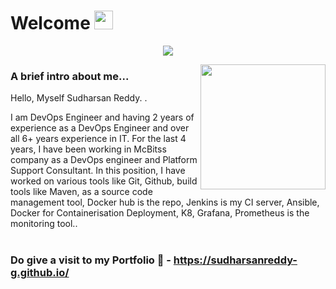 # Welcome <img src="https://raw.githubusercontent.com/MartinHeinz/MartinHeinz/master/wave.gif" height="30px">

<p align="center">
<img src="https://readme-typing-svg.herokuapp.com?font=Fira+Code&weight=500&size=40&pause=1000&color=007EDA&center=true&vCenter=true&width=700&lines=Hello%2C+this+is+Sudharsan;Welcome+to+my+Github+profile">
</p>

<img align="right"  height="200px" src="Img/d.gif">

### A brief intro about me...
Hello, Myself Sudharsan Reddy. .

I am DevOps Engineer and having 2 years of experience as a DevOps Engineer and over all 6+ years experience in IT. For the last 4 years, I have been working in McBitss company as a DevOps engineer and Platform Support Consultant. In this position, I have worked on various tools like Git, Github, build tools like Maven, as a source code management tool, Docker hub is the repo, Jenkins is my CI server, Ansible, Docker for Containerisation Deployment, K8, Grafana, Prometheus is the monitoring tool..
<br><br>
### Do give a visit to my Portfolio 🔗 - https://sudharsanreddy-g.github.io/

<!--
**sudharsanreddy-g/sudharsanreddy-g** is a ✨ _special_ ✨ repository because its `README.md` (this file) appears on your GitHub profile.

Here are some ideas to get you started:

- 🔭 I’m currently working on ...
- 🌱 I’m currently learning ...
- 👯 I’m looking to collaborate on ...
- 🤔 I’m looking for help with ...
- 💬 Ask me about ...
- 📫 How to reach me: ...
- 😄 Pronouns: ...
- ⚡ Fun fact: ...
-->

